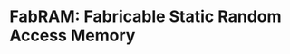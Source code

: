 # FabRAM: Fabricable Static Random Access Memory



<!--stackedit_data:
eyJoaXN0b3J5IjpbNTI1NDAxMjU5LC0zMzI0NTUzNjNdfQ==
-->